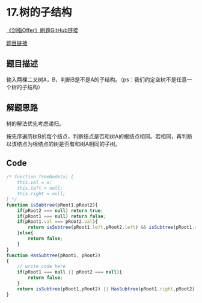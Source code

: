 # 17.树的子结构

[《剑指Offer》刷题GitHub链接](https://github.com/zhning12/Coding-Interviews)

[题目链接](https://www.nowcoder.com/practice/6e196c44c7004d15b1610b9afca8bd88?tpId=13&tqId=11170&rp=1&ru=/ta/coding-interviews&qru=/ta/coding-interviews/question-ranking)

## 题目描述

输入两棵二叉树A，B，判断B是不是A的子结构。（ps：我们约定空树不是任意一个树的子结构）

## 解题思路
树的解法优先考虑递归。

按先序遍历树B的每个结点，判断结点是否和树A的根结点相同。若相同，再判断以该结点为根结点的树是否有和树A相同的子树。

  
## Code

```javascript
/* function TreeNode(x) {
    this.val = x;
    this.left = null;
    this.right = null;
} */
function isSubtree(pRoot1,pRoot2){
    if(pRoot2 === null) return true;
    if(pRoot1 === null) return false;
    if(pRoot1.val === pRoot2.val){
        return isSubtree(pRoot1.left,pRoot2.left) && isSubtree(pRoot1.right,pRoot2.right);
    }else{
        return false;
    }
}
function HasSubtree(pRoot1, pRoot2)
{
    // write code here
    if(pRoot1 === null || pRoot2 === null){
        return false;
    }
    return isSubtree(pRoot1,pRoot2) || HasSubtree(pRoot1.right,pRoot2) || HasSubtree(pRoot1.left,pRoot2);
}
```

